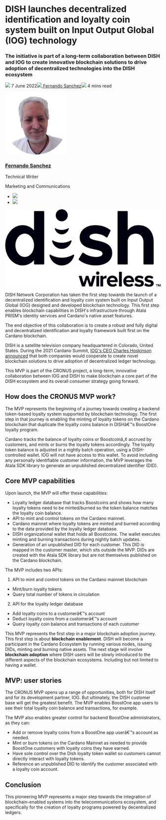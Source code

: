 # DISH launches decentralized identification and loyalty coin system built on Input Output Global (IOG) technology
### **The initiative is part of a long-term collaboration between DISH and IOG to create innovative blockchain solutions to drive adoption of decentralized technologies into the DISH ecosystem**
![](img/2022-06-07-dish-launches-decentralized-identification-and-loyalty-coin-system-built-on-input-output-global-iog-technology.002.png) 7 June 2022![](img/2022-06-07-dish-launches-decentralized-identification-and-loyalty-coin-system-built-on-input-output-global-iog-technology.002.png)[ Fernando Sanchez](/en/blog/authors/fernando-sanchez/page-1/)![](img/2022-06-07-dish-launches-decentralized-identification-and-loyalty-coin-system-built-on-input-output-global-iog-technology.003.png) 4 mins read

![Fernando Sanchez](img/2022-06-07-dish-launches-decentralized-identification-and-loyalty-coin-system-built-on-input-output-global-iog-technology.004.png)[](/en/blog/authors/fernando-sanchez/page-1/)
### [**Fernando Sanchez**](/en/blog/authors/fernando-sanchez/page-1/)
Technical Writer

Marketing and Communications

- ![](img/2022-06-07-dish-launches-decentralized-identification-and-loyalty-coin-system-built-on-input-output-global-iog-technology.005.png)[](mailto:fernando.sanchez@iohk.io "Email")
- ![](img/2022-06-07-dish-launches-decentralized-identification-and-loyalty-coin-system-built-on-input-output-global-iog-technology.006.png)[](https://www.linkedin.com/in/linkedinsanchezf/ "LinkedIn")

![DISH launches decentralized identification and loyalty coin system built on Input Output Global (IOG) technology](img/2022-06-07-dish-launches-decentralized-identification-and-loyalty-coin-system-built-on-input-output-global-iog-technology.007.jpeg)

DISH Network Corporation has taken the first step towards the launch of a decentralized identification and loyalty coin system built on Input Output Global (IOG) designed and developed blockchain technology. This first step enables blockchain capabilities in DISH's infrastructure through Atala PRISM's identity services and Cardano's native asset features.

The end objective of this collaboration is to create a robust and fully digital and decentralized identification and loyalty framework built first on the Cardano blockchain.

DISH is a satellite television company headquartered in Colorado, United States. During the 2021 Cardano Summit, [IOG's CEO Charles Hoskinson announced](https://youtu.be/MPobkiSbx5M) that both companies would cooperate to create novel blockchain solutions to drive adoption of decentralized ledger technology.

This MVP is part of the CRONUS project, a long-term, innovative collaboration between IOG and DISH to make blockchain a core part of the DISH ecosystem and its overall consumer strategy going forward. 
## **How does the CRONUS MVP work?**
The MVP represents the beginning of a journey towards creating a backend token-based loyalty system supported by blockchain technology. The first step in that journey is enabling the minting of loyalty tokens on the Cardano blockchain that duplicate the loyalty coins balance in DISHâ€™s BoostOne loyalty program.

Cardano tracks the balance of loyalty coins or Boostcoinâ„¢ accrued by customers, and mints or burns the loyalty tokens accordingly. The loyalty token balance is adjusted in a nightly batch operation, using a DISH-controlled wallet. IOG will not have access to this wallet. To avoid including any personally identifiable customer information, the MVP leverages the Atala SDK library to generate an unpublished decentralized identifier (DID).
## **Core MVP capabilities**
Upon launch, the MVP will offer these capabilities:

- Loyalty ledger database that tracks Boostcoins and shows how many loyalty tokens need to be minted/burned so the token balance matches the loyalty coin balance.
- API to mint and control tokens on the Cardano mainnet.
- Cardano mainnet where loyalty tokens are minted and burned according to the data provided by the loyalty ledger database.
- DISH organizational wallet that holds all Boostcoins. The wallet executes minting and burning transactions during nightly batch updates.
- Generation of an unpublished DID for each customer. This DID is mapped in the customer master, which sits outside the MVP. DIDs are created with the Atala SDK library but are not themselves published on the Cardano blockchain.

The MVP includes two APIs:

1. API to mint and control tokens on the Cardano mainnet blockchain
- Mint/burn loyalty tokens
- Query total number of tokens in circulation
2. API for the loyalty ledger database
- Add loyalty coins to a customerâ€™s account
- Deduct loyalty coins from a customerâ€™s account
- Query loyalty coin balance and transactions of each customer

This MVP represents the first step in a major blockchain adoption journey. This first step is about **blockchain enablement**. DISH will become a participant in the Cardano Ecosystem by running various nodes, issuing DIDs, minting and burning native assets. The next stage will involve **blockchain adoption** where DISH users will be slowly introduced to the different aspects of the blockchain ecosystems. Including but not limited to having a wallet.
## **MVP: user stories**
The CRONUS MVP opens up a range of opportunities, both for DISH itself and for its development partner, IOG. But ultimately, the DISH customer base will get the greatest benefit. The MVP enables BoostOne app users to see their total loyalty coin balance and transactions, for example.

The MVP also enables greater control for backend BoostOne administrators, as they can:

- Add or remove loyalty coins from a BoostOne app userâ€™s account as needed.
- Mint or burn tokens on the Cardano Mainnet as needed to provide BoostOne customers with loyalty coins they have earned.
- Have sole control over the Dish loyalty token wallet so customers cannot directly interact with loyalty tokens.
- Reference an unpublished DID to identify the customer associated with a loyalty coin account.
## **Conclusion**
This pioneering MVP represents a major step towards the integration of blockchain-enabled systems into the telecommunications ecosystem, and specifically for the creation of loyalty programs powered by decentralized ledgers.

